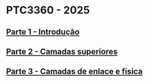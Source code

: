 # PTC3360 - 2025

## [Parte 1 - Introdução](parte1_introducao/parte1.md)

## [Parte 2 - Camadas superiores](parte2_camadas_superiores/parte2.md)

<!--PARTE 3-->
<!--
# Parte 3 - Camadas de enlace e física (4 aulas)
3.1. Introdução
3.2. Controle de acesso ao canal compartilhado e endereçamento MAC
3.3. Rádio enlaces
-->
## [Parte 3 - Camadas de enlace e física](parte3_camadas_enlace_fisica/parte3.md)

<!--PARTE 4-->
<!--
# Parte 4 - Comunicações digitais e sua aplicação na camada física (11,5 aulas)
4.1. Análise e operações sobre sinais
4.2. Sinais aleatórios e filtro casado
4.3. Modulação digital em banda base - caso binário
4.4. Modulação digital em banda base - caso M-ário
4.5. Modulação digital em banda passante (sistemas com portadora) -->


<!--PARTE 5-->
<!--
# Parte 5 - Conclusões e perspectivas (0,5 aula)
...
-->